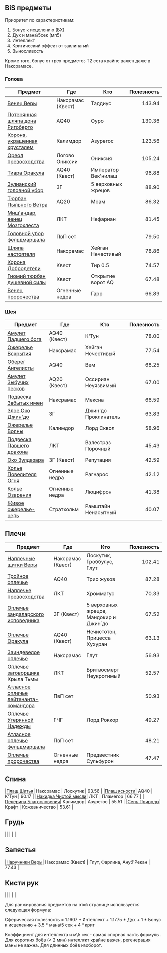 ## BiS предметы
Приоритет по характеристикам:
1. Бонус к исцелению (БХ)
2. Дух и мана\5сек (мп5)
3. Интеллект
4. Критический эффект от заклинаний
5. Выносливость

Кроме того, бонус от трех предметов Т2 сета крайне важен даже в Наксрамасе.

### Голова

| Предмет | Где | Кто | Полезность |
| ------- | ---- | ----|  ----:|
|[Венец Веры](https://ru.classic.wowhead.com/item=22514)| Наксрамас (Квест) | Таддиус | 143.94 |
|[Потерянная шляпа дона Ригоберто](https://ru.classic.wowhead.com/item=21615)| AQ40 | Оуро | 130.36 |
|[Корона, украшенная хрусталем](https://ru.classic.wowhead.com/item=19132)| Калимдор | Азурегос | 123.56 |
|[Ореол превосходства](https://ru.classic.wowhead.com/item=16921)| Логово Ониксии | Ониксия | 105.24 |
|[Тиара Оракула](https://ru.classic.wowhead.com/item=21348)| AQ40 (Квест) | Император Век'нилаш | 96.88 |
|[Зулианский головной убор](https://ru.classic.wowhead.com/item=22720)| ЗГ | 5 верховных жрецов | 88.90 |
|[Тюрбан Пыльного Ветра](https://ru.classic.wowhead.com/item=21472)| AQ20 | Моам | 86.32 |
|[Миш'андар, венец Мозгохлеста](https://ru.classic.wowhead.com/item=19375)| ЛКТ | Нефариан | 81.45 |
|[Головной убор фельдмаршала](https://ru.classic.wowhead.com/item=17602)| ПвП сет |  | 79.50 |
|[Шляпа настоятеля](https://ru.classic.wowhead.com/item=23035)| Наксрамас | Хейган Нечестивый | 78.86 |
|[Корона Добродетели](https://ru.classic.wowhead.com/item=22080)| Квест | Тир 0.5 | 74.57 |
|[Гномий тюрбан душевной силы](https://ru.classic.wowhead.com/item=21517)| Квест | Открытие ворот AQ | 67.48 |
|[Венец пророчества](https://ru.classic.wowhead.com/item=16813)| Огненные недра | Гарр | 66.89 |

### Шея

| Предмет | Где | Кто | Полезность |
| ------- | ---- | ----|  ----:|
|[Амулет Падшего бога](https://ru.classic.wowhead.com/item=21712)| AQ40 (Квест) | К'Тун | 78.00 |
|[Ожерелье Вскрытия](https://ru.classic.wowhead.com/item=23036)| Наксрамас | Хейган Нечестивый | 77.54 |
|[Оберег Ангелисты](https://ru.classic.wowhead.com/item=21690)| AQ40 | Вем | 68.25 |
|[Амулет Зыбучих песков](https://ru.classic.wowhead.com/item=21507)| AQ20 (Квест) | Оссириан Неуязвимый | 67.00 |
|[Подвеска Забытых имен](https://ru.classic.wowhead.com/item=22947)| Наксрамас | Мексна | 66.59 |
|[Злое Око Джин'до](https://ru.classic.wowhead.com/item=19885)| ЗГ | Джин'до Проклинатель | 63.83 |
|[Ожерелье Волны](https://ru.classic.wowhead.com/item=20685)| Калимдор | Лорд Сквол | 58.96 |
|[Подвеска Павшего дракона](https://ru.classic.wowhead.com/item=19371)| ЛКТ | Валестраз Порочный | 45.43 |
|[Око Зулдазара](https://ru.classic.wowhead.com/item=19593)| ЗГ (Квест) | Репутация | 42.59 |
|[Колье Повелителя Огня](https://ru.classic.wowhead.com/item=18814)| Огненные недра | Рагнарос | 42.12 |
|[Колье Озарения](https://ru.classic.wowhead.com/item=17109)| Огненные недра | Люцифрон | 41.38 |
|[Живое ожерелье-цепь](https://ru.classic.wowhead.com/item=18723)| Стратхольм | Рамштайн Ненасытный | 40.07 |

## Плечи

| Предмет | Где | Кто | Полезность |
| ------- | ---- | ----|  ----:|
|[Наплечные щитки Веры](https://ru.classic.wowhead.com/item=22515)| Наксрамас (Квест) | Лоскутик, Гроббулус, Глут | 102.41 |
|[Тройное оплечье](https://ru.classic.wowhead.com/item=21694)| AQ40 | Трио жуков | 87.28 |
|[Наплечье превосходства](https://ru.classic.wowhead.com/item=16924)| ЛКТ | Хроммагус | 70.33 |
|[Оплечье зандаларского исповедника](https://ru.classic.wowhead.com/item=19841)| ЗГ (Квест) | 5 верховных жрецов, Мандокир и Джин\`до | 67.52 |
|[Оплечье Оракула](https://ru.classic.wowhead.com/item=21350)| AQ40 (Квест) | Нечистотон, Прицесса Хухуран | 63.13 |
|[Заиндевелое оплечье](https://ru.classic.wowhead.com/item=22983)| Наксрамас | Глут | 56.93 |
|[Оплечье заговорщика Крыла Тьмы](https://ru.classic.wowhead.com/item=19370)| ЛКТ | Бритвосмерт Неукротимый | 52.57 |
|[Атласное оплечье лейтенанта-командора](https://ru.classic.wowhead.com/item=23317)| ПвП сет |  | 50.93 |
|[Оплечье Утерянной Надежды](https://ru.classic.wowhead.com/item=22234)| ГЧГ | Лорд Роккор | 49.27 |
|[Атласное оплечье фельдмаршала](https://ru.classic.wowhead.com/item=17604)| ПвП сет |  | 48.21 |
|[Оплечье пророчества](https://ru.classic.wowhead.com/item=16816)| Огненные недра | Предвестник Сульфурон | 47.47 |

## Спина

|[Плащ Шитья](https://ru.classic.wowhead.com/item=22960)| Наксрамас | Лоскутик | 93.56 |
|[Плащ ясности](https://ru.classic.wowhead.com/item=21583)| AQ40 | К'Тун | 90.17 |
|[Накидка Чистой мысли](https://ru.classic.wowhead.com/item=19430)| ЛКТ | Пламегор | 66.77 |
|[Пелерина Благословения](https://ru.classic.wowhead.com/item=18208)| Калимдор | Азурегос | 55.51 |
|[Сень Природы](https://ru.classic.wowhead.com/item=18510)| Крафт | Кожевничество | 53.61 |

## Грудь

|[]()|  |  |  |

## Запястья

|[Наручники Веры](https://ru.classic.wowhead.com/item=22519)| Наксрамас (Квест) | Глут, Фарлина, Ануб'Рекан | 77.43 |

## Кисти рук

|[]()|  |  |  |






Для ранжирования предметов на этой странице используется следующая формула:

Сферическая полезность = 1.1607 * Интеллект + 1.1775 * Дух + 1 * Бонус к исцелению + 3.5 * мана\5 сек + 4 * крит

Коэффициент для интеллекта и м\5 сек - самая спорная часть формулы. 
Для коротких боёв (< 2 мин) интеллект крайне важен, регенерация маны не важна. Для длинных боёв наоборот. 





<script>var whTooltips = {iconizeLinks: true, renameLinks: true};</script>
<script src="https://wow.zamimg.com/widgets/power.js"></script>
